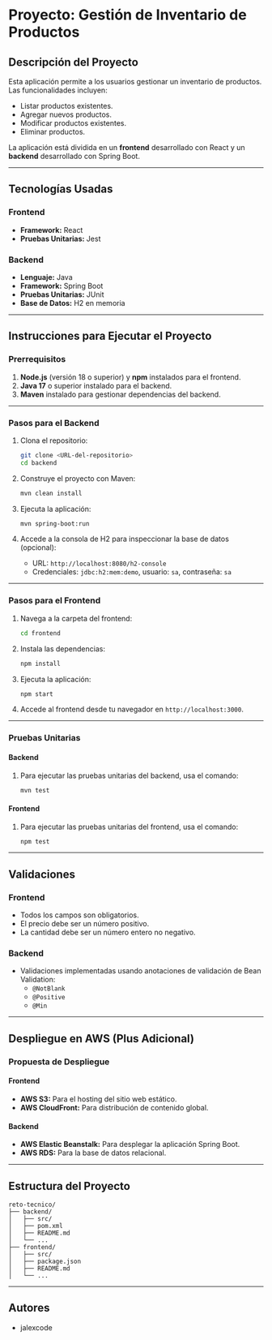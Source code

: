 # Proyecto: Gestión de Inventario de Productos

## Descripción del Proyecto

Esta aplicación permite a los usuarios gestionar un inventario de productos. Las funcionalidades incluyen:

- Listar productos existentes.
- Agregar nuevos productos.
- Modificar productos existentes.
- Eliminar productos.

La aplicación está dividida en un **frontend** desarrollado con React y un **backend** desarrollado con Spring Boot.

---

## Tecnologías Usadas

### Frontend
- **Framework:** React
- **Pruebas Unitarias:** Jest

### Backend
- **Lenguaje:** Java
- **Framework:** Spring Boot
- **Pruebas Unitarias:** JUnit
- **Base de Datos:** H2 en memoria

---

## Instrucciones para Ejecutar el Proyecto

### Prerrequisitos

1. **Node.js** (versión 18 o superior) y **npm** instalados para el frontend.
2. **Java 17** o superior instalado para el backend.
3. **Maven** instalado para gestionar dependencias del backend.

---

### Pasos para el Backend

1. Clona el repositorio:
   ```bash
   git clone <URL-del-repositorio>
   cd backend
   ```

2. Construye el proyecto con Maven:
   ```bash
   mvn clean install
   ```

3. Ejecuta la aplicación:
   ```bash
   mvn spring-boot:run
   ```

4. Accede a la consola de H2 para inspeccionar la base de datos (opcional):
   - URL: `http://localhost:8080/h2-console`
   - Credenciales: `jdbc:h2:mem:demo`, usuario: `sa`, contraseña: `sa`

---

### Pasos para el Frontend

1. Navega a la carpeta del frontend:
   ```bash
   cd frontend
   ```

2. Instala las dependencias:
   ```bash
   npm install
   ```

3. Ejecuta la aplicación:
   ```bash
   npm start
   ```

4. Accede al frontend desde tu navegador en `http://localhost:3000`.

---

### Pruebas Unitarias

#### Backend

1. Para ejecutar las pruebas unitarias del backend, usa el comando:
   ```bash
   mvn test
   ```

#### Frontend

1. Para ejecutar las pruebas unitarias del frontend, usa el comando:
   ```bash
   npm test
   ```

---

## Validaciones

### Frontend
- Todos los campos son obligatorios.
- El precio debe ser un número positivo.
- La cantidad debe ser un número entero no negativo.

### Backend
- Validaciones implementadas usando anotaciones de validación de Bean Validation:
  - `@NotBlank`
  - `@Positive`
  - `@Min`

---

## Despliegue en AWS (Plus Adicional)

### Propuesta de Despliegue

#### Frontend
- **AWS S3:** Para el hosting del sitio web estático.
- **AWS CloudFront:** Para distribución de contenido global.

#### Backend
- **AWS Elastic Beanstalk:** Para desplegar la aplicación Spring Boot.
- **AWS RDS:** Para la base de datos relacional.

---

## Estructura del Proyecto

```
reto-tecnico/
├── backend/
│   ├── src/
│   ├── pom.xml
│   ├── README.md
│   └── ...
├── frontend/
│   ├── src/
│   ├── package.json
│   ├── README.md
│   └── ...
```

---

## Autores

- jalexcode
